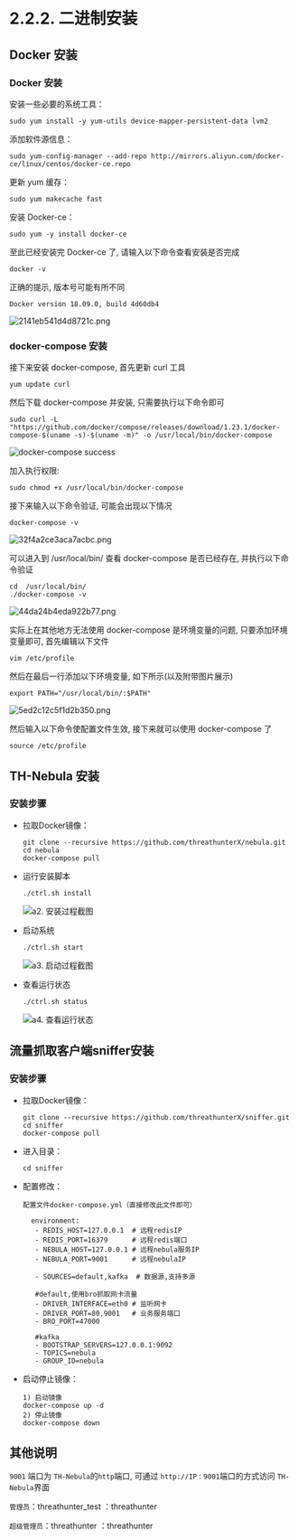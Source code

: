 # 2.2.2. 二进制安装

## Docker 安装
### Docker 安装
安装一些必要的系统工具：

```
sudo yum install -y yum-utils device-mapper-persistent-data lvm2
```

添加软件源信息：

```
sudo yum-config-manager --add-repo http://mirrors.aliyun.com/docker-ce/linux/centos/docker-ce.repo
```

更新 yum 缓存：

```
sudo yum makecache fast
```

安装 Docker-ce：

```
sudo yum -y install docker-ce
```

至此已经安装完 Docker-ce 了, 请输入以下命令查看安装是否完成

```
docker -v
```

正确的提示, 版本号可能有所不同

```
Docker version 18.09.0, build 4d60db4
```

![2141eb541d4d8721c.png](http://www.z4a.net/images/2018/12/06/2141eb541d4d8721c.png)

### docker-compose 安装

接下来安装 docker-compose, 首先更新 curl 工具

```
yum update curl
```

然后下载 docker-compose 并安装, 只需要执行以下命令即可

```
sudo curl -L "https://github.com/docker/compose/releases/download/1.23.1/docker-compose-$(uname -s)-$(uname -m)" -o /usr/local/bin/docker-compose
```

![docker-compose success](http://www.z4a.net/images/2018/12/06/1f1ac0f349eef4d18.png)

加入执行权限:

```
sudo chmod +x /usr/local/bin/docker-compose
```

接下来输入以下命令验证, 可能会出现以下情况

```
docker-compose -v
```

![32f4a2ce3aca7acbc.png](http://www.z4a.net/images/2018/12/06/32f4a2ce3aca7acbc.png)

可以进入到 /usr/local/bin/ 查看 docker-compose 是否已经存在, 并执行以下命令验证

```
cd  /usr/local/bin/
./docker-compose -v
```

![44da24b4eda922b77.png](http://www.z4a.net/images/2018/12/06/44da24b4eda922b77.png)

实际上在其他地方无法使用 docker-compose 是环境变量的问题, 只要添加环境变量即可, 首先编辑以下文件

```
vim /etc/profile
```

然后在最后一行添加以下环境变量, 如下所示(以及附带图片展示)

```
export PATH="/usr/local/bin/:$PATH"
```

![5ed2c12c5f1d2b350.png](http://www.z4a.net/images/2018/12/06/5ed2c12c5f1d2b350.png)

然后输入以下命令使配置文件生效, 接下来就可以使用 docker-compose 了

```
source /etc/profile
```


## TH-Nebula 安装

### 安装步骤


- 拉取Docker镜像：

	```
	git clone --recursive https://github.com/threathunterX/nebula.git
	cd nebula
	docker-compose pull
	```

- 运行安装脚本

	```
	./ctrl.sh install
	```

	![a2. 安装过程截图](http://www.z4a.net/images/2018/11/29/a2.png)

- 启动系统
	```
	./ctrl.sh start
	```
	![a3. 启动过程截图](http://www.z4a.net/images/2018/11/29/a3.png)

- 查看运行状态
  ```
  ./ctrl.sh status
  ```
  ![a4. 查看运行状态](http://www.z4a.net/images/2018/11/29/a4.png)


## 流量抓取客户端sniffer安装



### 安装步骤

- 拉取Docker镜像：
	```
	git clone --recursive https://github.com/threathunterX/sniffer.git
	cd sniffer
	docker-compose pull
	```

- 进入目录：
	```
	cd sniffer
	```

- 配置修改：
	```
	配置文件docker-compose.yml（直接修改此文件即可）
	
	  environment:
	   - REDIS_HOST=127.0.0.1  # 远程redisIP
	   - REDIS_PORT=16379      # 远程redis端口
	   - NEBULA_HOST=127.0.0.1 # 远程nebula服务IP
	   - NEBULA_PORT=9001      # 远程nebulaIP

	   - SOURCES=default,kafka	# 数据源,支持多源
	   
	   #default,使用bro抓取网卡流量
	   - DRIVER_INTERFACE=eth0 # 监听网卡
	   - DRIVER_PORT=80,9001   # 业务服务端口
	   - BRO_PORT=47000
	   
	   #kafka
	   - BOOTSTRAP_SERVERS=127.0.0.1:9092
	   - TOPICS=nebula
	   - GROUP_ID=nebula

	```

- 启动停止镜像：
	```
	1) 启动镜像
	docker-compose up -d
	2) 停止镜像  
	docker-compose down
	```


## 其他说明

`9001` 端口为 `TH-Nebula`的`http`端口, 可通过 `http://IP：9001`端口的方式访问 `TH-Nebula`界面

`管理员`：threathunter_test ：threathunter

`超级管理员`：threathunter ：threathunter

